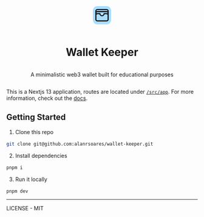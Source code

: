 <div style="display: grid; place-items: center;">

[![logo](public/favicon.png)](https://github.com/alanrsoares/wallet-keeper)

# Wallet Keeper

A minimalistic web3 wallet built for educational purposes

</div>

This is a Nextjs 13 application, routes are located under [`/src/app`](/src/app/).
For more information, check out the [docs](https://nextjs.org/blog/next-13#new-app-directory-beta).

## Getting Started

1. Clone this repo

```bash
git clone git@github.com:alanrsoares/wallet-keeper.git
```

2. Install dependencies

```bash
pnpm i
```

3. Run it locally

```bash
pnpm dev
```

---

LICENSE - MIT
